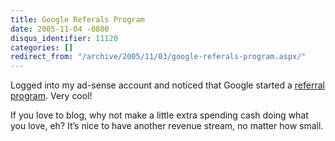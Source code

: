 ```yaml
---
title: Google Referals Program
date: 2005-11-04 -0800
disqus_identifier: 11120
categories: []
redirect_from: "/archive/2005/11/03/google-referals-program.aspx/"
---
```


Logged into my ad-sense account and noticed that Google started a
[referral program](http://www.google.com/referral/). Very cool!

If you love to blog, why not make a little extra spending cash doing
what you love, eh? It’s nice to have another revenue stream, no matter
how small.


